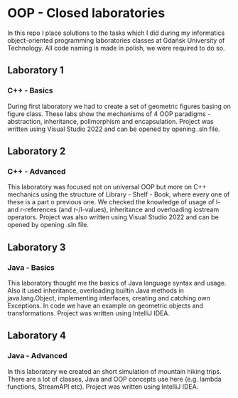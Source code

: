 # OOP - Closed laboratories
In this repo I place solutions to the tasks which I did during my informatics object-oriented programming laboratories classes at Gdańsk University of Technology.
All code naming is made in polish, we were required to do so.

## Laboratory 1
### C++ - Basics
During first laboratory we had to create a set of geometric figures basing on figure class. These labs show the mechanisms of 4 OOP paradigms - abstraction, inheritance, polimorphism and encapsulation.
Project was written using Visual Studio 2022 and can be opened by opening .sln file.

## Laboratory 2
### C++ - Advanced
This laboratory was focused not on universal OOP but more on C++ mechanics using the structure of Library - Shelf - Book, where every one of these is a part o previous one. We checked the knowledge of usage of l- and r-references (and r-/l-values), inheritance and overloading iostream operators.
Project was also written using Visual Studio 2022 and can be opened by opening .sln file.

## Laboratory 3
### Java - Basics
This laboratory thought me the basics of Java language syntax and usage. Also it used inheritance, overloading builtin Java methods in java.lang.Object, implementing interfaces, creating and catching own Exceptions. In code we have an example on geometric objects and transformations.
Project was written using IntelliJ IDEA.

## Laboratory 4
### Java - Advanced
In this laboratory we created an short simulation of mountain hiking trips. There are a lot of classes, Java and OOP concepts use here (e.g. lambda functions, StreamAPI etc).
Project was written using IntelliJ IDEA.

